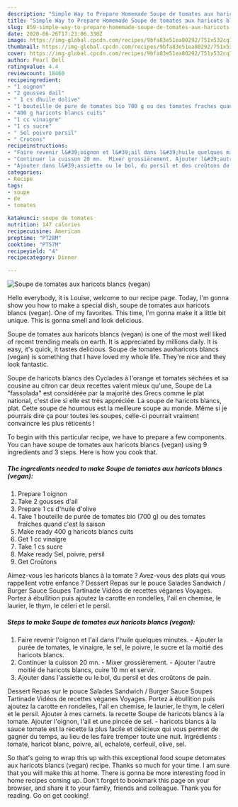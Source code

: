 ```yaml
---
description: "Simple Way to Prepare Homemade Soupe ​de ​tomate​s aux​ haricots blancs (vegan)"
title: "Simple Way to Prepare Homemade Soupe ​de ​tomate​s aux​ haricots blancs (vegan)"
slug: 859-simple-way-to-prepare-homemade-soupe-de-tomates-aux-haricots-blancs-vegan
date: 2020-06-26T17:23:06.330Z
image: https://img-global.cpcdn.com/recipes/9bfa83e51ea80292/751x532cq70/soupe-de-tomates-aux-haricots-blancs-vegan-photo-principale-de-la-recette.jpg
thumbnail: https://img-global.cpcdn.com/recipes/9bfa83e51ea80292/751x532cq70/soupe-de-tomates-aux-haricots-blancs-vegan-photo-principale-de-la-recette.jpg
cover: https://img-global.cpcdn.com/recipes/9bfa83e51ea80292/751x532cq70/soupe-de-tomates-aux-haricots-blancs-vegan-photo-principale-de-la-recette.jpg
author: Pearl Bell
ratingvalue: 4.4
reviewcount: 18460
recipeingredient:
- "1 oignon"
- "2 gousses dail"
- " 1 cs dhuile dolive"
- "1 bouteille de pure de tomates bio 700 g ou des tomates fraches quand cest la saison"
- "400 g haricots blancs cuits"
- "1 cc vinaigre"
- "1 cs sucre"
- " Sel poivre persil"
- " Crotons"
recipeinstructions:
- "Faire revenir l&#39;oignon et l&#39;ail dans l&#39;huile quelques minutes.​ Ajouter la purée de tomates, le vinaigre, le sel, le poivre, le sucre et la moitié des haricots blancs."
- "Continuer la cuisson 20 mn.  Mixer grossièrement. Ajouter l&#39;autre moitié de haricots blancs, cuire 10 mn et servir."
- "Ajouter dans l&#39;assiette ou le bol, du persil et des croûtons de pain."
categories:
- Recipe
tags:
- soupe
- de
- tomates

katakunci: soupe de tomates 
nutrition: 147 calories
recipecuisine: American
preptime: "PT28M"
cooktime: "PT57M"
recipeyield: "4"
recipecategory: Dinner

---
```



![Soupe ​de ​tomate​s aux​ haricots blancs (vegan)](https://img-global.cpcdn.com/recipes/9bfa83e51ea80292/751x532cq70/soupe-de-tomates-aux-haricots-blancs-vegan-photo-principale-de-la-recette.jpg)

Hello everybody, it is Louise, welcome to our recipe page. Today, I'm gonna show you how to make a special dish, soupe ​de ​tomate​s aux​ haricots blancs (vegan). One of my favorites. This time, I'm gonna make it a little bit unique. This is gonna smell and look delicious.

Soupe ​de ​tomate​s aux​ haricots blancs (vegan) is one of the most well liked of recent trending meals on earth. It is appreciated by millions daily. It is easy, it's quick, it tastes delicious. Soupe ​de ​tomate​s aux​ haricots blancs (vegan) is something that I have loved my whole life. They're nice and they look fantastic.

Soupe de haricots blancs des Cyclades à l&#39;orange et tomates séchées et sa cousine au citron car deux recettes valent mieux qu&#39;une, Soupe de La &#34;fassolada&#34; est considérée par la majorité des Grecs comme le plat national, c&#39;est dire si elle est très appréciée. La soupe de haricots blancs, plat. Cette soupe de houmous est la meilleure soupe au monde. Même si je pourrais dire ça pour toutes les soupes, celle-ci pourrait vraiment convaincre les plus réticents !


To begin with this particular recipe, we have to prepare a few components. You can have soupe ​de ​tomate​s aux​ haricots blancs (vegan) using 9 ingredients and 3 steps. Here is how you cook that.

<!--inarticleads1-->

##### The ingredients needed to make Soupe ​de ​tomate​s aux​ haricots blancs (vegan):

1. Prepare 1 oignon
1. Take 2 gousses d&#39;ail
1. Prepare  ​1 cs d&#39;huile d&#39;olive
1. Take 1 bouteille de purée de tomates bio (700 g)​ ou des tomates fraîches quand c&#39;est la saison​
1. Make ready 400 g haricots blancs cuits
1. Get 1 cc vinaigre
1. Take 1 cs sucre
1. Make ready  Sel, poivre​, persil
1. Get  Croûtons​​​


Aimez-vous les haricots blancs à la tomate ? Avez-vous des plats qui vous rappellent votre enfance ? Dessert Repas sur le pouce Salades Sandwich / Burger Sauce Soupes Tartinade Vidéos de recettes véganes Voyages. Portez à ébullition puis ajoutez la carotte en rondelles, l&#39;ail en chemise, le laurier, le thym, le céleri et le persil. 

<!--inarticleads2-->

##### Steps to make Soupe ​de ​tomate​s aux​ haricots blancs (vegan):

1. Faire revenir l&#39;oignon et l&#39;ail dans l&#39;huile quelques minutes.​ - Ajouter la purée de tomates, le vinaigre, le sel, le poivre, le sucre et la moitié des haricots blancs.
1. Continuer la cuisson 20 mn.  - Mixer grossièrement. - Ajouter l&#39;autre moitié de haricots blancs, cuire 10 mn et servir.
1. Ajouter dans l&#39;assiette ou le bol, du persil et des croûtons de pain.


Dessert Repas sur le pouce Salades Sandwich / Burger Sauce Soupes Tartinade Vidéos de recettes véganes Voyages. Portez à ébullition puis ajoutez la carotte en rondelles, l&#39;ail en chemise, le laurier, le thym, le céleri et le persil. Ajouter à mes carnets. la recette Soupe de haricots blancs à la tomate. Ajouter l&#39;oignon, l&#39;ail et une pincée de sel. - haricots blancs à la sauce tomate est la recette la plus facile et délicieux qui vous permet de gagner du temps, au lieu de les faire tremper toute une nuit. Ingrédients : tomate, haricot blanc, poivre, ail, echalote, cerfeuil, olive, sel. 

So that's going to wrap this up with this exceptional food soupe ​de ​tomate​s aux​ haricots blancs (vegan) recipe. Thanks so much for your time. I am sure that you will make this at home. There is gonna be more interesting food in home recipes coming up. Don't forget to bookmark this page on your browser, and share it to your family, friends and colleague. Thank you for reading. Go on get cooking!
